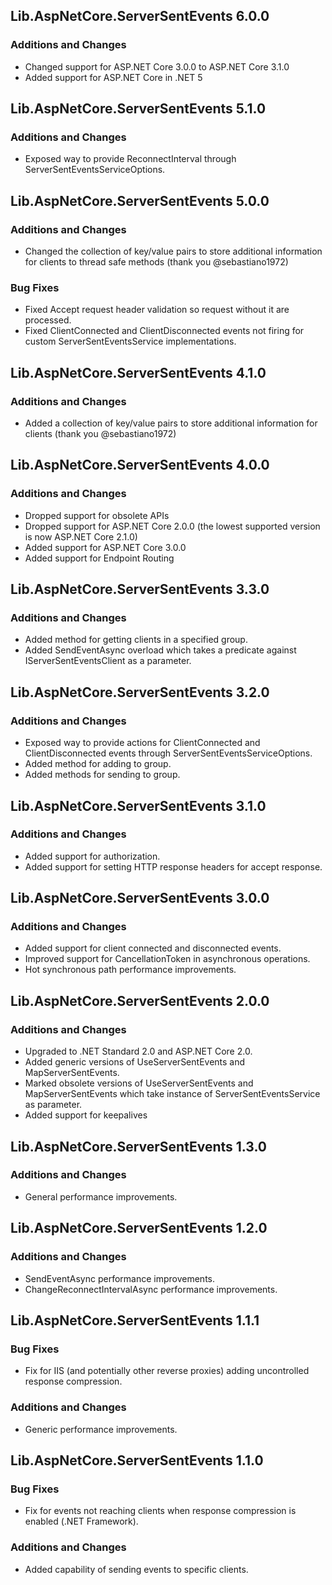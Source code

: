 ## Lib.AspNetCore.ServerSentEvents 6.0.0
### Additions and Changes
- Changed support for ASP.NET Core 3.0.0 to ASP.NET Core 3.1.0
- Added support for ASP.NET Core in .NET 5

## Lib.AspNetCore.ServerSentEvents 5.1.0
### Additions and Changes
- Exposed way to provide ReconnectInterval through ServerSentEventsServiceOptions.

## Lib.AspNetCore.ServerSentEvents 5.0.0
### Additions and Changes
- Changed the collection of key/value pairs to store additional information for clients to thread safe methods (thank you @sebastiano1972)
### Bug Fixes
- Fixed Accept request header validation so request without it are processed.
- Fixed ClientConnected and ClientDisconnected events not firing for custom ServerSentEventsService implementations.

## Lib.AspNetCore.ServerSentEvents 4.1.0
### Additions and Changes
- Added a collection of key/value pairs to store additional information for clients (thank you @sebastiano1972)

## Lib.AspNetCore.ServerSentEvents 4.0.0
### Additions and Changes
- Dropped support for obsolete APIs
- Dropped support for ASP.NET Core 2.0.0 (the lowest supported version is now ASP.NET Core 2.1.0)
- Added support for ASP.NET Core 3.0.0
- Added support for Endpoint Routing

## Lib.AspNetCore.ServerSentEvents 3.3.0
### Additions and Changes
- Added method for getting clients in a specified group.
- Added SendEventAsync overload which takes a predicate against IServerSentEventsClient as a parameter.

## Lib.AspNetCore.ServerSentEvents 3.2.0
### Additions and Changes
- Exposed way to provide actions for ClientConnected and ClientDisconnected events through ServerSentEventsServiceOptions.
- Added method for adding to group.
- Added methods for sending to group.

## Lib.AspNetCore.ServerSentEvents 3.1.0
### Additions and Changes
- Added support for authorization.
- Added support for setting HTTP response headers for accept response.

## Lib.AspNetCore.ServerSentEvents 3.0.0
### Additions and Changes
- Added support for client connected and disconnected events.
- Improved support for CancellationToken in asynchronous operations.
- Hot synchronous path performance improvements.

## Lib.AspNetCore.ServerSentEvents 2.0.0
### Additions and Changes
- Upgraded to .NET Standard 2.0 and ASP.NET Core 2.0.
- Added generic versions of UseServerSentEvents and MapServerSentEvents.
- Marked obsolete versions of UseServerSentEvents and MapServerSentEvents which take instance of ServerSentEventsService as parameter.
- Added support for keepalives

## Lib.AspNetCore.ServerSentEvents 1.3.0
### Additions and Changes
- General performance improvements.

## Lib.AspNetCore.ServerSentEvents 1.2.0
### Additions and Changes
- SendEventAsync performance improvements.
- ChangeReconnectIntervalAsync performance improvements.

## Lib.AspNetCore.ServerSentEvents 1.1.1
### Bug Fixes
- Fix for IIS (and potentially other reverse proxies) adding uncontrolled response compression.
### Additions and Changes
- Generic performance improvements.

## Lib.AspNetCore.ServerSentEvents 1.1.0
### Bug Fixes
- Fix for events not reaching clients when response compression is enabled (.NET Framework).
### Additions and Changes
- Added capability of sending events to specific clients.